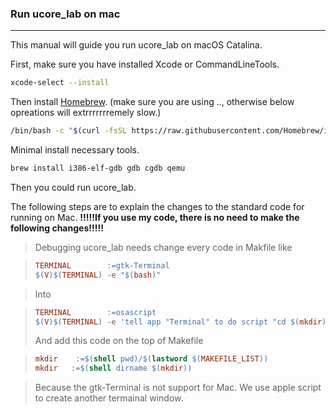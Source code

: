 ### Run ucore_lab on mac

---

This manual will guide you run ucore_lab on macOS Catalina.


First, make sure you have installed Xcode or CommandLineTools.

``` bash
xcode-select --install
```



Then install [Homebrew](brew.sh). (make sure you are using .., otherwise below opreations will extrrrrrrremely slow.)

``` bash
/bin/bash -c "$(curl -fsSL https://raw.githubusercontent.com/Homebrew/install/master/install.sh)"
```



Minimal install necessary tools.

``` bash
brew install i386-elf-gdb gdb cgdb qemu
```



Then you could run ucore_lab. 

The following steps are to explain the changes to the standard code for running on Mac. <B>!!!!!If you use my code, there is no need to make the following changes!!!!!</B>

>  Debugging ucore_lab needs change every code in Makfile like

>  ``` makefile
>  TERMINAL        :=gtk-Terminal
>  $(V)$(TERMINAL) -e "$(bash)"
>  ```

> Into 

>  ``` makefile
>  TERMINAL        :=osascript
>  $(V)$(TERMINAL) -e 'tell app "Terminal" to do script "cd $(mkdir);$(bash)"'
>  ```
>  And add this code on the top of Makefile

>  ``` makefile
>  mkdir	:=$(shell pwd)/$(lastword $(MAKEFILE_LIST))
>  mkdir   :=$(shell dirname $(mkdir))
>  ```


>  Because the gtk-Terminal is not support for Mac. We use apple script to create another termainal window.

